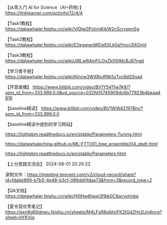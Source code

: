 【从零入门 AI for Science（AI+药物）】
https://linklearner.com/activity/12/4/4

【Task1教程】
https://datawhaler.feishu.cn/wiki/Vl0lwGPztirnKikW2cScrvqnnSg

【Task2教程】
https://datawhaler.feishu.cn/wiki/E2egwwoWEieE0Lk0aYmccSXOnjd

【Task3教程】
https://datawhaler.feishu.cn/wiki/JjRLwR4mFiLOyZk05tMcBJ67ngd

【学习者手册】
https://datawhaler.feishu.cn/wiki/KIncw3WXRiuff9k5zTvc6dSSnad

【开营直播】
https://www.bilibili.com/video/BV1YS411w7A9/?spm_id_from=333.999.0.0&vd_source=032fd15745909dc6b77923b4beaa4819

【baseline精读】
https://www.bilibili.com/video/BV1WW42197Bm/?spm_id_from=333.999.0.0

【baseline精读中提到的学习网站】

https://lightgbm.readthedocs.io/en/stable/Parameters-Tuning.html

https://datawhalechina.github.io/ML-FTTI/01_tree_ensemble/04_gbdt.html

https://lightgbm.readthedocs.io/en/stable/Parameters.html

【上分思路交流会】
2024-08-01 20:20:22

录制文件：https://meeting.tencent.com/v2/cloud-record/share?id=fdabe899-b7b5-4e48-b3cf-086dd0fdaa73&from=3&record_type=2

【QA文档】
https://datawhaler.feishu.cn/wiki/H0lHw6hpei3f9ik0C8acyotjnbe

【夏令营优秀笔记】
https://exn8g66dnwu.feishu.cn/sheets/M4LFsR8oAhnFKZtGdZHcDJn4ncg?sheet=hYKViq
